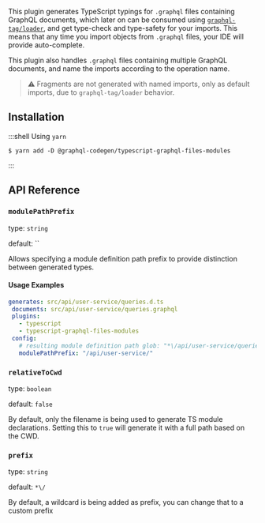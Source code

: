 This plugin generates TypeScript typings for `.graphql` files containing GraphQL documents, which later on can be consumed using [`graphql-tag/loader`](https://github.com/apollographql/graphql-tag#webpack-preprocessing-with-graphql-tagloader), and get type-check and type-safety for your imports. This means that any time you import objects from `.graphql` files, your IDE will provide auto-complete.

This plugin also handles `.graphql` files containing multiple GraphQL documents, and name the imports according to the operation name.

> ⚠ Fragments are not generated with named imports, only as default imports, due to `graphql-tag/loader` behavior.

## Installation

:::shell Using `yarn`

    $ yarn add -D @graphql-codegen/typescript-graphql-files-modules

:::

## API Reference

### `modulePathPrefix`

type: `string`

default: ``

Allows specifying a module definition path prefix to provide distinction
between generated types.

#### Usage Examples

```yml
generates: src/api/user-service/queries.d.ts
 documents: src/api/user-service/queries.graphql
 plugins:
   - typescript
   - typescript-graphql-files-modules
 config:
   # resulting module definition path glob: "*\/api/user-service/queries.graphql"
   modulePathPrefix: "/api/user-service/"
```


### `relativeToCwd`

type: `boolean`

default: `false`

By default, only the filename is being used to generate TS module declarations. Setting this to `true` will generate it with a full path based on the CWD.



### `prefix`

type: `string`

default: `*\/`

By default, a wildcard is being added as prefix, you can change that to a custom prefix

